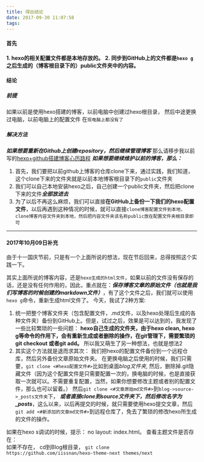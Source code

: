 ```yaml
---
title: 得出结论
date: 2017-09-30 11:07:58
tags:
---
```



#### 首先
**1. hexo的相关配置文件都是本地存放的。**
**2. 同步到GitHub上的文件都是`hexo g`之后生成的（博客根目录下的）public文件夹中的内容。**


#### 结论
##### 前提
如果以前是使用hexo搭建的博客，以前电脑中创建过hexo根目录，
然后中途更换过电脑，以前电脑上的配置文件 在`现电脑上都没有了`

##### 解决方法
***如果想要重新在Github上创建repository，然后继续管理博客***
那么请移步我以前写的[hexo+github搭建博客心历路程](http://www.jianshu.com/p/e4ad163dd963)
***如果想要继续维护以前的博客，那么：***
1. 首先，我们要把以前github上博客的仓库clone下来，通过实践，我们知道，这个clone下来的文件夹就是以前本地博客根目录下的`public`文件夹
2. 我们可以自己本地安装hexo之后，自己创建一个public文件夹，然后把clone下来的文件***全部放进去***
3. 为了以后不再这么麻烦，我们可以直接**在GitHub上备份一下我们的hexo配置文件**，以后再遇到这种情况的时候，就可以直接`clone博客配置文件到本地， clone博客内容文件夹到本地，然后把内容文件夹该名称public放在配置文件夹根目录即可`


----------------------------
#### 2017年10月09日补充
由于十一国庆节前，只是有一个上面所说的想法，现在节后回来，总得按照这个实践一下。

  其实上面所说的博客内容，还是`hexo生成的html文件`，如果以前的文件没有保存的话，还是没有任何作用的，因此，重点就在：***保存博客文章的原始文件（也就是我们写博客的时候创建的markdown文件）***，有了这个文件之后，我们就可以使用`hexo g`命令，重新生成html文件了。
今天，我试了2种方案:
1. 统一把整个博客文件夹（包含配置文件，.md文件，以及hexo处理后生成的各种文件夹）备份到GitHub上。但是，试过之后，效果是可以达到的，我发现了一些比较繁琐的一些问题： **hexo自己生成的文件夹，由于hexo clean, hexo g等命令的作用下，会有重新生成或者删除的操作，在git管理下，需要繁琐的git checkout 或者git add。** 所以我又萌生了另一种想法，也就是想法2
2. 其实这个方法就是退而求其次： 我们把hexo的配置文件备份到一个远程仓库，然后另外备份文章原始文件夹。
在更换电脑之后使用的时候，我们只需要，`git clone <#hexo配置文件#>`比如到桌面*blog文件夹*, 然后，删除掉.git隐藏文件（因为这个配置文件是只需要配置一次的，换电脑的时候，也是直接获取一次就可以。不需要重复配置，当然，如果你想要修改主题或者别的配置文件，那么也可以留着。）
然后`git clone <#文章原始md文件#>`到`blog->source->_posts文件夹`下， ***或者直接clone到source文件夹下，然后修改名字为_posts***，这么以来，以后再提交的时候，就只需要使用hexo提交文章，然后`git add <#新添加的文章md文件#>`到远程仓库了，免去了繁琐的修改hexo所生成的文件的操作。


如果在hexo s调试的时候，提示： no layout: index.html。
查看主题文件是否存在：  
如果不存在，
cd到Blog根目录，
`git clone https://github.com/iissnan/hexo-theme-next themes/next`
